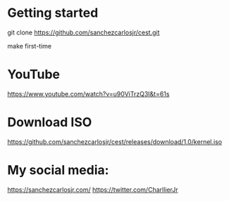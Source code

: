 # Getting started

git clone https://github.com/sanchezcarlosjr/cest.git

make first-time

# YouTube
https://www.youtube.com/watch?v=u90ViTrzQ3I&t=61s

# Download ISO
https://github.com/sanchezcarlosjr/cest/releases/download/1.0/kernel.iso

# My social media:
https://sanchezcarlosjr.com/
https://twitter.com/CharllierJr

